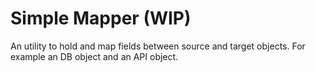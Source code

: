 # Simple Mapper (WIP)

An utility to hold and map fields between source and target objects. For example an DB object and an API object.
